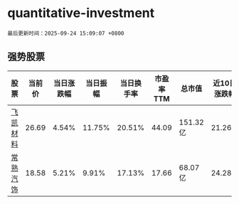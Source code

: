 # quantitative-investment

`最后更新时间：2025-09-24 15:09:07 +0800`

## 强势股票

|股票|当前价|当日涨跌幅|当日振幅|当日换手率|市盈率TTM|总市值|近10日涨跌幅|
|----|----|----|----|----|----|----|----|
|[飞凯材料](https://xueqiu.com/S/SZ300398)|26.69|4.54%|11.75%|20.51%|44.09|151.32亿|21.26%|
|[常熟汽饰](https://xueqiu.com/S/SH603035)|18.58|5.21%|9.91%|17.13%|17.66|68.07亿|24.28%|
